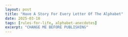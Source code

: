 ```yaml
---
layout: post
title: "Have A Story For Every Letter Of The Alphabet"
date: 2025-03-18
tags: [rules-for-life, alphabet-anecdotes]
excerpt: "CHANGE ME BEFORE PUBLISHING"
---
```

